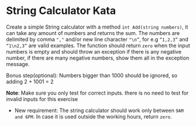 # String Calculator Kata

Create a simple String calculator with a method `int Add(string numbers)`, it can take any amount of numbers and returns the sum. The numbers are delimited by comma `","` and/or new line character `"\n”`, for e.g `“1,2,3”` and `“1\n2,3”` are valid examples. The function should return `zero` when the input numbers is empty and should throw an exception if there is any negative number, if there are many negative numbers, show them all in the exception message.

Bonus step(optional):
Numbers bigger than 1000 should be ignored, so adding 2 + 1001  = 2

**Note**: Make sure you only test for correct inputs. there is no need to test for invalid inputs for this exercise

- New requirement: The string calculator should work only between `9AM and 6PM`. In case it is used outside the working hours, return `zero`.